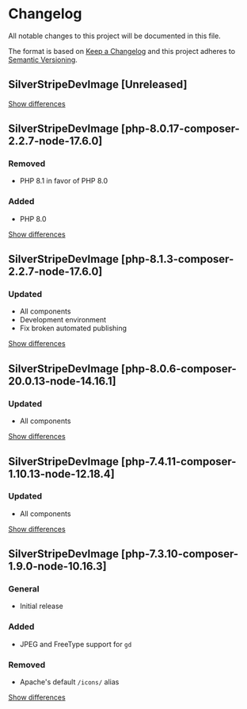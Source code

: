 # Changelog
All notable changes to this project will be documented in this file.

The format is based on [Keep a Changelog](http://keepachangelog.com/en/1.0.0/)
and this project adheres to [Semantic Versioning](http://semver.org/spec/v2.0.0.html).

## SilverStripeDevImage [Unreleased]

[Show differences](https://github.com/manuth/SilverStripeDevImage/compare/php-8.0.17-composer-2.2.7-node-17.6.0...dev)

## SilverStripeDevImage [php-8.0.17-composer-2.2.7-node-17.6.0]
### Removed
  - PHP 8.1 in favor of PHP 8.0

### Added
  - PHP 8.0

[Show differences](https://github.com/manuth/SilverStripeDevImage/compare/php-8.0.6-composer-20.0.13-node-14.16.1...php-8.0.17-composer-2.2.7-node-17.6.0)

## SilverStripeDevImage [php-8.1.3-composer-2.2.7-node-17.6.0]
### Updated
  - All components
  - Development environment
  - Fix broken automated publishing

[Show differences](https://github.com/manuth/SilverStripeDevImage/compare/php-8.0.6-composer-20.0.13-node-14.16.1...php-8.1.3-composer-2.2.7-node-17.6.0)

## SilverStripeDevImage [php-8.0.6-composer-20.0.13-node-14.16.1]
### Updated
  - All components

[Show differences](https://github.com/manuth/SilverStripeDevImage/compare/php-7.4.11-composer-1.10.13-node-12.18.4...php-8.0.6-composer-20.0.13-node-14.16.1)

## SilverStripeDevImage [php-7.4.11-composer-1.10.13-node-12.18.4]
### Updated
  - All components

[Show differences](https://github.com/manuth/SilverStripeDevImage/compare/php-7.3.10-composer-1.9.0-node-10.16.3...php-7.4.11-composer-1.10.13-node-12.18.4)

## SilverStripeDevImage [php-7.3.10-composer-1.9.0-node-10.16.3]
### General
  - Initial release

### Added
  - JPEG and FreeType support for `gd`

### Removed
  - Apache's default `/icons/` alias

[Show differences](https://github.com/manuth/SilverStripeDevImage/compare/37a02387befa7cd1f95f9b58090214d773d4e7b7...php-7.3.10-composer-1.9.0-node-10.16.3)
